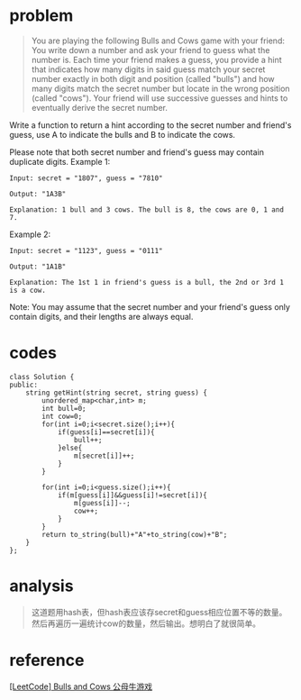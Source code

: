 # problem
>You are playing the following Bulls and Cows game with your friend: You write down a number and ask your friend to guess what the number is. Each time your friend makes a guess, you provide a hint that indicates how many digits in said guess match your secret number exactly in both digit and position (called "bulls") and how many digits match the secret number but locate in the wrong position (called "cows"). Your friend will use successive guesses and hints to eventually derive the secret number.

Write a function to return a hint according to the secret number and friend's guess, use A to indicate the bulls and B to indicate the cows. 

Please note that both secret number and friend's guess may contain duplicate digits.
Example 1:
```
Input: secret = "1807", guess = "7810"

Output: "1A3B"

Explanation: 1 bull and 3 cows. The bull is 8, the cows are 0, 1 and 7.
```
Example 2:
```
Input: secret = "1123", guess = "0111"

Output: "1A1B"

Explanation: The 1st 1 in friend's guess is a bull, the 2nd or 3rd 1 is a cow.
```
Note: You may assume that the secret number and your friend's guess only contain digits, and their lengths are always equal.

# codes
```
class Solution {
public:
    string getHint(string secret, string guess) {
        unordered_map<char,int> m;
        int bull=0;
        int cow=0;
        for(int i=0;i<secret.size();i++){
            if(guess[i]==secret[i]){
                bull++;
            }else{
                m[secret[i]]++;
            }
        }
        
        for(int i=0;i<guess.size();i++){
            if(m[guess[i]]&&guess[i]!=secret[i]){
                m[guess[i]]--;
                cow++;
            }
        }
        return to_string(bull)+"A"+to_string(cow)+"B";
    }
};
```

# analysis
>这道题用hash表，但hash表应该存secret和guess相应位置不等的数量。然后再遍历一遍统计cow的数量，然后输出。想明白了就很简单。


# reference
[[LeetCode] Bulls and Cows 公母牛游戏][1]

[1]: http://www.cnblogs.com/grandyang/p/4929139.html